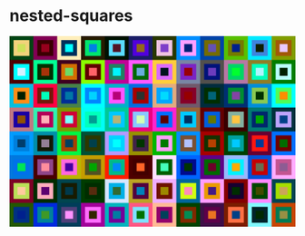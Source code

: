 # nested-squares

![nested squares](https://raw.githubusercontent.com/asweingarten/nested-squares/master//out.png)
